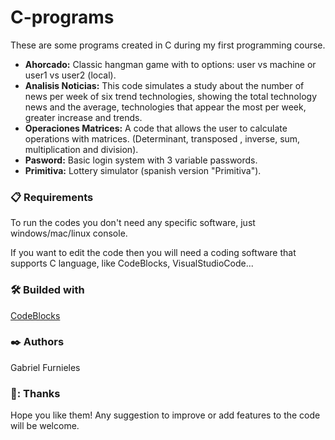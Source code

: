 # C-programs
These are some programs created in C during my first programming course.
- **Ahorcado:** Classic hangman game with to options: user vs machine or user1 vs user2 (local).
- **Analisis Noticias:** This code simulates a study about the number of news per week of six trend technologies, showing the total technology news and the average, technologies that appear the most per week, greater increase and trends.
- **Operaciones Matrices:** A code that allows the user to calculate operations with matrices. (Determinant, transposed , inverse, sum, multiplication and division).
- **Pasword:** Basic login system with 3 variable passwords.
- **Primitiva:** Lottery simulator (spanish version "Primitiva"). 

### 📋 Requirements
To run the codes you don't need any specific software, just windows/mac/linux console.

If you want to edit the code then you will need a coding software that supports C language, like CodeBlocks, VisualStudioCode...

### 🛠️ Builded with
[CodeBlocks](https://www.codeblocks.org/)

### ✒️ Authors
Gabriel Furnieles

### 🎁: Thanks
Hope you like them! Any suggestion to improve or add features to the code will be welcome.
